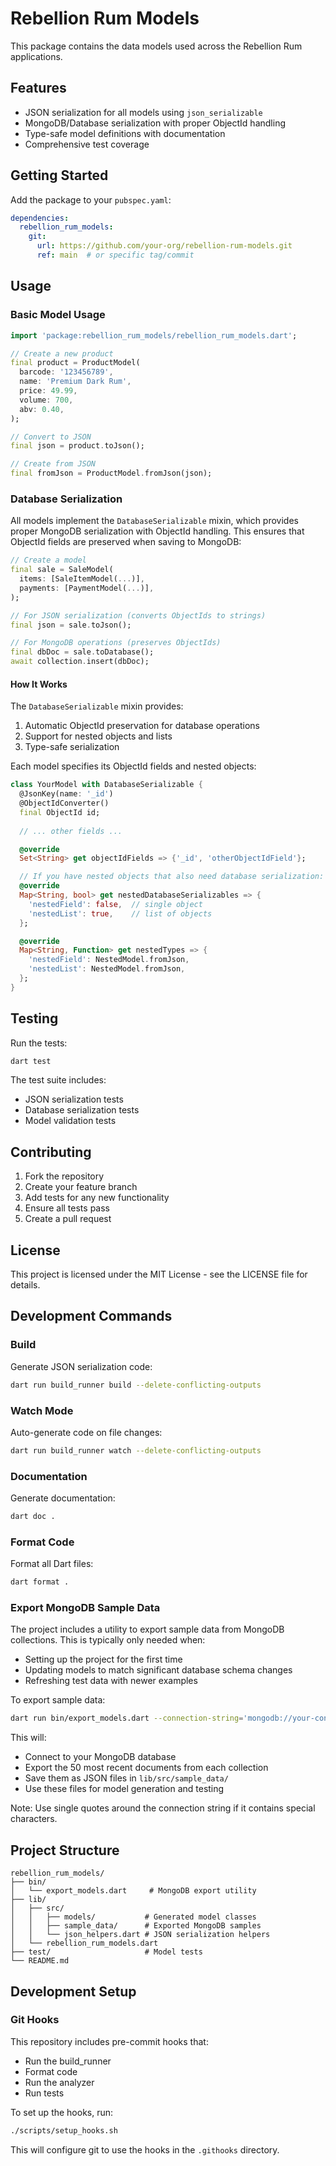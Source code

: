 # Rebellion Rum Models

This package contains the data models used across the Rebellion Rum applications.

## Features

- JSON serialization for all models using `json_serializable`
- MongoDB/Database serialization with proper ObjectId handling
- Type-safe model definitions with documentation
- Comprehensive test coverage

## Getting Started

Add the package to your `pubspec.yaml`:

```yaml
dependencies:
  rebellion_rum_models:
    git:
      url: https://github.com/your-org/rebellion-rum-models.git
      ref: main  # or specific tag/commit
```

## Usage

### Basic Model Usage

```dart
import 'package:rebellion_rum_models/rebellion_rum_models.dart';

// Create a new product
final product = ProductModel(
  barcode: '123456789',
  name: 'Premium Dark Rum',
  price: 49.99,
  volume: 700,
  abv: 0.40,
);

// Convert to JSON
final json = product.toJson();

// Create from JSON
final fromJson = ProductModel.fromJson(json);
```

### Database Serialization

All models implement the `DatabaseSerializable` mixin, which provides proper MongoDB serialization with ObjectId handling. This ensures that ObjectId fields are preserved when saving to MongoDB:

```dart
// Create a model
final sale = SaleModel(
  items: [SaleItemModel(...)],
  payments: [PaymentModel(...)],
);

// For JSON serialization (converts ObjectIds to strings)
final json = sale.toJson();

// For MongoDB operations (preserves ObjectIds)
final dbDoc = sale.toDatabase();
await collection.insert(dbDoc);
```

#### How It Works

The `DatabaseSerializable` mixin provides:

1. Automatic ObjectId preservation for database operations
2. Support for nested objects and lists
3. Type-safe serialization

Each model specifies its ObjectId fields and nested objects:

```dart
class YourModel with DatabaseSerializable {
  @JsonKey(name: '_id')
  @ObjectIdConverter()
  final ObjectId id;
  
  // ... other fields ...

  @override
  Set<String> get objectIdFields => {'_id', 'otherObjectIdField'};

  // If you have nested objects that also need database serialization:
  @override
  Map<String, bool> get nestedDatabaseSerializables => {
    'nestedField': false,  // single object
    'nestedList': true,    // list of objects
  };

  @override
  Map<String, Function> get nestedTypes => {
    'nestedField': NestedModel.fromJson,
    'nestedList': NestedModel.fromJson,
  };
}
```

## Testing

Run the tests:

```bash
dart test
```

The test suite includes:
- JSON serialization tests
- Database serialization tests
- Model validation tests

## Contributing

1. Fork the repository
2. Create your feature branch
3. Add tests for any new functionality
4. Ensure all tests pass
5. Create a pull request

## License

This project is licensed under the MIT License - see the LICENSE file for details.

## Development Commands

### Build

Generate JSON serialization code:

```bash
dart run build_runner build --delete-conflicting-outputs
```

### Watch Mode

Auto-generate code on file changes:

```bash
dart run build_runner watch --delete-conflicting-outputs
```

### Documentation

Generate documentation:

```bash
dart doc .
```

### Format Code

Format all Dart files:

```bash
dart format .
```

### Export MongoDB Sample Data

The project includes a utility to export sample data from MongoDB collections. This is typically only needed when:
- Setting up the project for the first time
- Updating models to match significant database schema changes
- Refreshing test data with newer examples

To export sample data:

```bash
dart run bin/export_models.dart --connection-string='mongodb://your-connection-string'
```

This will:
- Connect to your MongoDB database
- Export the 50 most recent documents from each collection
- Save them as JSON files in `lib/src/sample_data/`
- Use these files for model generation and testing

Note: Use single quotes around the connection string if it contains special characters.

## Project Structure

```
rebellion_rum_models/
├── bin/
│   └── export_models.dart     # MongoDB export utility
├── lib/
│   ├── src/
│   │   ├── models/           # Generated model classes
│   │   ├── sample_data/      # Exported MongoDB samples
│   │   └── json_helpers.dart # JSON serialization helpers
│   └── rebellion_rum_models.dart
├── test/                     # Model tests
└── README.md
```

## Development Setup

### Git Hooks

This repository includes pre-commit hooks that:
- Run the build_runner
- Format code
- Run the analyzer
- Run tests

To set up the hooks, run:

```bash
./scripts/setup_hooks.sh
```

This will configure git to use the hooks in the `.githooks` directory. 